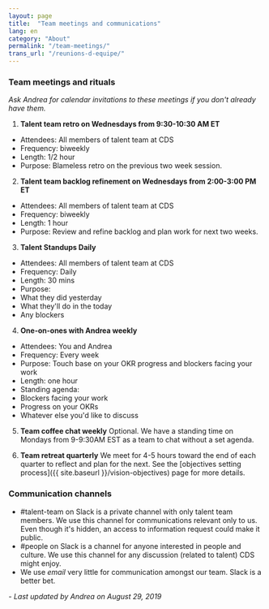 ```yaml
---
layout: page
title:  "Team meetings and communications"
lang: en
category: "About"
permalink: "/team-meetings/"
trans_url: "/reunions-d-equipe/"
---
```


### Team meetings and rituals

_Ask Andrea for calendar invitations to these meetings if you don't already have them._
 
1.  **Talent team retro on Wednesdays from 9:30-10:30 AM ET**
 * Attendees: All members of talent team at CDS
 * Frequency: biweekly
 * Length: 1/2 hour
 * Purpose: Blameless retro on the previous two week session.
 
2.  **Talent team backlog refinement on Wednesdays from 2:00-3:00 PM ET**
 * Attendees: All members of talent team at CDS
 * Frequency: biweekly
 * Length: 1 hour
 * Purpose: Review and refine backlog and plan work for next two weeks.
 
3.   **Talent Standups Daily**
 * Attendees: All members of talent team at CDS
 * Frequency: Daily
 * Length: 30 mins
 * Purpose: 
 * What they did yesterday
 * What they'll do in the today
 * Any blockers

4.  **One-on-ones with Andrea weekly**
 * Attendees: You and Andrea
 * Frequency: Every week
 * Purpose: Touch base on your OKR progress and blockers facing your work
 * Length: one hour
 * Standing agenda:
 * Blockers facing your work
 * Progress on your OKRs
 * Whatever else you'd like to discuss

5. **Team coffee chat weekly** Optional. We have a standing time on Mondays from 9-9:30AM EST as a team to chat without a set agenda.

6. **Team retreat quarterly** We meet for 4-5 hours toward the end of each quarter to reflect and plan for the next. See the [objectives setting process]({{ site.baseurl }}/vision-objectives) page for more details.

### Communication channels

* #talent-team on Slack is a private channel with only talent team members. We use this channel for communications relevant only to us. Even though it's hidden, an access to information request could make it public. 
* #people on Slack is a channel for anyone interested in people and culture. We use this channel for any discussion (related to talent) CDS might enjoy.
* We use *email* very little for communication amongst our team. Slack is a better bet.

_- Last updated by Andrea on August 29, 2019_
